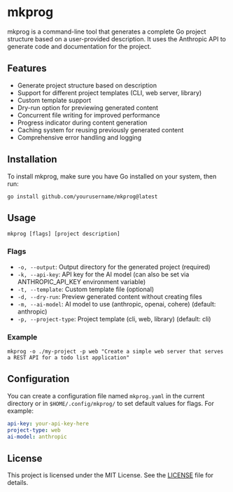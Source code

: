 # mkprog

mkprog is a command-line tool that generates a complete Go project structure based on a user-provided description. It uses the Anthropic API to generate code and documentation for the project.

## Features

- Generate project structure based on description
- Support for different project templates (CLI, web server, library)
- Custom template support
- Dry-run option for previewing generated content
- Concurrent file writing for improved performance
- Progress indicator during content generation
- Caching system for reusing previously generated content
- Comprehensive error handling and logging

## Installation

To install mkprog, make sure you have Go installed on your system, then run:

```
go install github.com/yourusername/mkprog@latest
```

## Usage

```
mkprog [flags] [project description]
```

### Flags

- `-o, --output`: Output directory for the generated project (required)
- `-k, --api-key`: API key for the AI model (can also be set via ANTHROPIC_API_KEY environment variable)
- `-t, --template`: Custom template file (optional)
- `-d, --dry-run`: Preview generated content without creating files
- `-m, --ai-model`: AI model to use (anthropic, openai, cohere) (default: anthropic)
- `-p, --project-type`: Project template (cli, web, library) (default: cli)

### Example

```
mkprog -o ./my-project -p web "Create a simple web server that serves a REST API for a todo list application"
```

## Configuration

You can create a configuration file named `mkprog.yaml` in the current directory or in `$HOME/.config/mkprog/` to set default values for flags. For example:

```yaml
api-key: your-api-key-here
project-type: web
ai-model: anthropic
```

## License

This project is licensed under the MIT License. See the [LICENSE](LICENSE) file for details.

